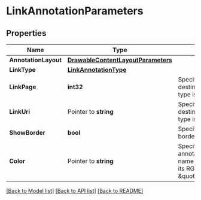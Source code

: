 # LinkAnnotationParameters

## Properties

Name | Type | Description | Notes
------------ | ------------- | ------------- | -------------
**AnnotationLayout** | [**DrawableContentLayoutParameters**](DrawableContentLayoutParameters.md) |  | 
**LinkType** | [**LinkAnnotationType**](LinkAnnotationType.md) |  | [optional] 
**LinkPage** | **int32** | Specifies the link annotation destination page if the Page type is specified. | [optional] 
**LinkUri** | Pointer to **string** | Specifies the link annotation destination URI if the Web type is specified. | [optional] 
**ShowBorder** | **bool** | Specifies if the annotation border shall be drawn. | [optional] 
**Color** | Pointer to **string** | Specifies the color of the annotation, using the color name (ie: \&quot;red\&quot;) or its RGBa code (ie: \&quot;rgba(255,0,0,1)\&quot;). | [optional] [default to red]

[[Back to Model list]](../README.md#documentation-for-models) [[Back to API list]](../README.md#documentation-for-api-endpoints) [[Back to README]](../README.md)


